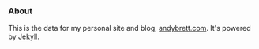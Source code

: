 ### About

This is the data for my personal site and blog, [andybrett.com](https://andybrett.com). It's powered by [Jekyll](https://github.com/mojombo/jekyll).
